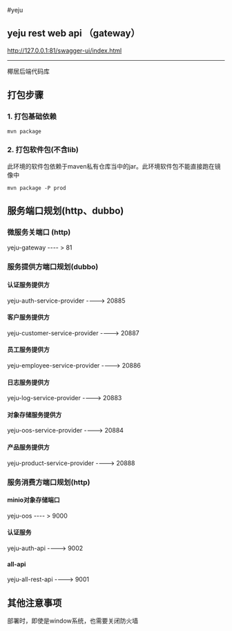 #yeju

## yeju rest web api （gateway）

http://127.0.0.1:81/swagger-ui/index.html

-----------------------------------
椰居后端代码库



## 打包步骤

### 1. 打包基础依赖

```shell
mvn package
```

### 2. 打包软件包(不含lib)

此环境的软件包依赖于maven私有仓库当中的jar。此环境软件包不能直接跑在镜像中

```shell
mvn package -P prod
```

## 服务端口规划(http、dubbo)

### 微服务关端口 (http)
yeju-gateway ---- > 81

### 服务提供方端口规划(dubbo)

#### 认证服务提供方
yeju-auth-service-provider ----> 20885

#### 客户服务提供方
yeju-customer-service-provider ----> 20887

#### 员工服务提供方
yeju-employee-service-provider ----> 20886

#### 日志服务提供方
yeju-log-service-provider ----> 20883

#### 对象存储服务提供方
yeju-oos-service-provider ----> 20884

#### 产品服务提供方
yeju-product-service-provider ----> 20888


### 服务消费方端口规划(http)

#### minio对象存储端口
yeju-oos ---- > 9000

#### 认证服务
yeju-auth-api ----> 9002

#### all-api
yeju-all-rest-api ----> 9001

## 其他注意事项
部署时，即使是window系统，也需要关闭防火墙

